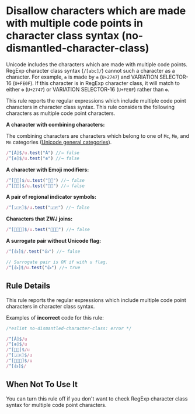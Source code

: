 # Disallow characters which are made with multiple code points in character class syntax (no-dismantled-character-class)

Unicode includes the characters which are made with multiple code points.
RegExp character class syntax (`/[abc]/`) cannot such a character as a character. For example, `❇️` is made by `❇` (`U+2747`) and VARIATION SELECTOR-16 (`U+FE0F`). If this character is in RegExp character class, it will match to either `❇` (`U+2747`) or VARIATION SELECTOR-16 (`U+FE0F`) rather than `❇️`.

This rule reports the regular expressions which include multiple code point characters in character class syntax. This rule considers the following characters as multiple code point characters.

**A character with combining characters:**

The combining characters are characters which belong to one of `Mc`, `Me`, and `Mn` categories ([Unicode general categories](http://www.unicode.org/L2/L1999/UnicodeData.html#General%20Category)).

```js
/^[Á]$/u.test("Á") //→ false
/^[❇️]$/u.test("❇️") //→ false
```

**A character with Emoji modifiers:**

```js
/^[👶🏻]$/u.test("👶🏻") //→ false
/^[👶🏽]$/u.test("👶🏽") //→ false
```

**A pair of regional indicator symbols:**

```js
/^[🇯🇵]$/u.test("🇯🇵") //→ false
```

**Characters that ZWJ joins:**

```js
/^[👨‍👩‍👦]$/u.test("👨‍👩‍👦") //→ false
```

**A surrogate pair without Unicode flag:**

```js
/^[👍]$/.test("👍") //→ false

// Surrogate pair is OK if with u flag.
/^[👍]$/u.test("👍") //→ true
```

## Rule Details

This rule reports the regular expressions which include multiple code point characters in character class syntax.

Examples of **incorrect** code for this rule:

```js
/*eslint no-dismantled-character-class: error */

/^[Á]$/u
/^[❇️]$/u
/^[👶🏻]$/u
/^[🇯🇵]$/u
/^[👨‍👩‍👦]$/u
/^[👍]$/
```

## When Not To Use It

You can turn this rule off if you don't want to check RegExp character class syntax for multiple code point characters.

